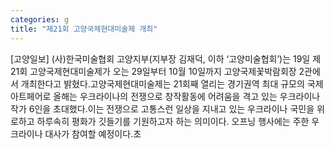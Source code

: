 ```yaml
---
categories: g
title: "제21회 고양국제현대미술제 개최"
---
```

[고양일보] (사)한국미술협회 고양지부(지부장 김재덕, 이하 ‘고양미술협회’)는 19일 제21회 고양국제현대미술제가 오는 29일부터 10월 10일까지 고양국제꽃박람회장 2관에서 개최한다고 밝혔다.고양국제현대미술제는 21회째 열리는 경기권역 최대 규모의 국제아트페어로 올해는 우크라이나의 전쟁으로 창작활동에 어려움을 격고 있는 우크라이나 작가 6인을 초대했다.이는 전쟁으로 고통스런 일상을 지내고 있는 우크라이나 국민을 위로하고 하루속히 평화가 깃들기를 기원하고자 하는 의미이다. 오프닝 행사에는 주한 우크라이나 대사가 참여할 예정이다.초